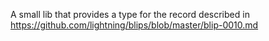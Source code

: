 A small lib that provides a type for the record described in https://github.com/lightning/blips/blob/master/blip-0010.md
